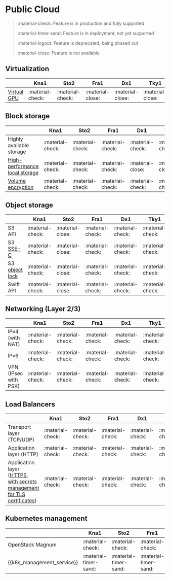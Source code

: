 # Public Cloud

> :material-check: Feature is in production and fully supported
>
> :material-timer-sand: Feature is in deployment, not yet supported
>
> :material-logout: Feature is deprecated, being phased out
>
> :material-close: Feature is not available


## Virtualization
|                                               | Kna1             | Sto2                  | Fra1             | Dx1              | Tky1             |
| -------------                                 | ---------------- | --------------------- | ---------------- | ---------------- | ---------------- |
| [Virtual GPU](../flavors/index.md#compute-tiers)   | :material-check: | :material-check:      | :material-close: | :material-close: | :material-close: |


## Block storage
|                                                                 | Kna1             | Sto2             | Fra1             | Dx1              | Tky1             |
| ------------------------------                                  | ---------------- | ---------------- | ---------------- | ---------------- | ---------------- |
| Highly available storage                                        | :material-check: | :material-check: | :material-check: | :material-check: | :material-check: |
| [High-performance local storage](../flavors/index.md#compute-tiers)  | :material-check: | :material-check: | :material-check: | :material-close: | :material-close: |
| [Volume encryption](../../howto/openstack/cinder/encrypted-volumes.md) | :material-check: | :material-check: | :material-check: | :material-check: | :material-check: |


## Object storage
|                                                         | Kna1             | Sto2             | Fra1             | Dx1              | Tky1             |
| ------------------------------                          | ---------------- | ---------------- | ---------------- | ---------------- | ---------------- |
| S3 API                                                  | :material-check: | :material-close: | :material-check: | :material-check: | :material-check: |
| S3 [SSE-C](../../howto/object-storage/s3/sse-c.md)             | :material-check: | :material-close: | :material-check: | :material-check: | :material-check: |
| S3 [object lock](../../howto/object-storage/s3/object-lock.md) | :material-check: | :material-close: | :material-check: | :material-check: | :material-check: |
| Swift API                                               | :material-check: | :material-close: | :material-check: | :material-check: | :material-check: |


## Networking (Layer 2/3)
|                      | Kna1             | Sto2             | Fra1             | Dx1              | Tky1             |
| -------------------- | ---------------- | ---------------- | ---------------- | ---------------- | ---------------- |
| IPv4 (with NAT)      | :material-check: | :material-check: | :material-check: | :material-check: | :material-check: |
| IPv6                 | :material-check: | :material-check: | :material-check: | :material-check: | :material-check: |
| VPN (IPsec with PSK) | :material-check: | :material-check: | :material-check: | :material-check: | :material-check: |


## Load Balancers
|                                                                                                             | Kna1             | Sto2             | Fra1             | Dx1              | Tky1             |
| --------------------------------------------------------------------                                        | ---------------- | ---------------- | ---------------- | ---------------- | ---------------- |
| Transport layer (TCP/UDP)                                                                                   | :material-check: | :material-check: | :material-check: | :material-check: | :material-check: |
| Application layer (HTTP)                                                                                    | :material-check: | :material-check: | :material-check: | :material-check: | :material-check: |
| Application layer ([HTTPS, with secrets management for TLS certificates](../../howto/openstack/octavia/tls-lb.md)) | :material-check: | :material-check: | :material-check: | :material-check: | :material-check: |


## Kubernetes management
|                            | Kna1                  | Sto2                  | Fra1                  | Dx1              | Tky1             |
| -----------------          | ----------------      | ----------------      | ----------------      | ---------------- | ---------------- |
| OpenStack Magnum           | :material-check:      | :material-check:      | :material-check:      | :material-check: | :material-check: |
| {{k8s_management_service}} | :material-timer-sand: | :material-timer-sand: | :material-timer-sand: | :material-close: | :material-close: |
